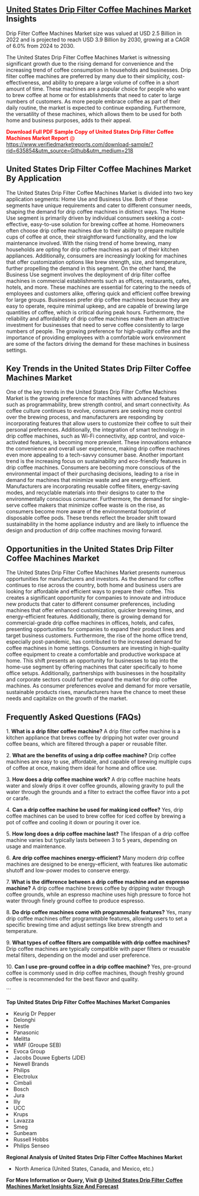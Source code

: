 <h2><a href="https://www.verifiedmarketreports.com/download-sample/?rid=635854&amp;utm_source=Github&amp;utm_medium=218" target="_blank">United States Drip Filter Coffee Machines Market</a> Insights</h2><p>Drip Filter Coffee Machines Market size was valued at USD 2.5 Billion in 2022 and is projected to reach USD 3.9 Billion by 2030, growing at a CAGR of 6.0% from 2024 to 2030.</p><p> <p>The United States Drip Filter Coffee Machines Market is witnessing significant growth due to the rising demand for convenience and the increasing trend of coffee consumption in households and businesses. Drip filter coffee machines are preferred by many due to their simplicity, cost-effectiveness, and ability to prepare a large volume of coffee in a short amount of time. These machines are a popular choice for people who want to brew coffee at home or for establishments that need to cater to large numbers of customers. As more people embrace coffee as part of their daily routine, the market is expected to continue expanding. Furthermore, the versatility of these machines, which allows them to be used for both home and business purposes, adds to their appeal. <p><span class=""><span style="color: #ff0000;"><strong>Download Full PDF Sample Copy of United States Drip Filter Coffee Machines Market Report</strong> @ </span><a href="https://www.verifiedmarketreports.com/download-sample/?rid=635854&amp;utm_source=Github&amp;utm_medium=218" target="_blank">https://www.verifiedmarketreports.com/download-sample/?rid=635854&amp;utm_source=Github&amp;utm_medium=218</a></span></p></p> <h2>United States Drip Filter Coffee Machines Market By Application</h2> <p>The United States Drip Filter Coffee Machines Market is divided into two key application segments: Home Use and Business Use. Both of these segments have unique requirements and cater to different consumer needs, shaping the demand for drip coffee machines in distinct ways. The Home Use segment is primarily driven by individual consumers seeking a cost-effective, easy-to-use solution for brewing coffee at home. Homeowners often choose drip coffee machines due to their ability to prepare multiple cups of coffee at once, their straightforward functionality, and the low maintenance involved. With the rising trend of home brewing, many households are opting for drip coffee machines as part of their kitchen appliances. Additionally, consumers are increasingly looking for machines that offer customization options like brew strength, size, and temperature, further propelling the demand in this segment. On the other hand, the Business Use segment involves the deployment of drip filter coffee machines in commercial establishments such as offices, restaurants, cafes, hotels, and more. These machines are essential for catering to the needs of employees and customers alike, offering quick and efficient coffee brewing for large groups. Businesses prefer drip coffee machines because they are easy to operate, require minimal upkeep, and are capable of brewing large quantities of coffee, which is critical during peak hours. Furthermore, the reliability and affordability of drip coffee machines make them an attractive investment for businesses that need to serve coffee consistently to large numbers of people. The growing preference for high-quality coffee and the importance of providing employees with a comfortable work environment are some of the factors driving the demand for these machines in business settings. <h2>Key Trends in the United States Drip Filter Coffee Machines Market</h2> <p>One of the key trends in the United States Drip Filter Coffee Machines Market is the growing preference for machines with advanced features such as programmability, brew strength control, and smart connectivity. As coffee culture continues to evolve, consumers are seeking more control over the brewing process, and manufacturers are responding by incorporating features that allow users to customize their coffee to suit their personal preferences. Additionally, the integration of smart technology in drip coffee machines, such as Wi-Fi connectivity, app control, and voice-activated features, is becoming more prevalent. These innovations enhance the convenience and overall user experience, making drip coffee machines even more appealing to a tech-savvy consumer base. Another important trend is the increasing focus on sustainability and eco-friendly features in drip coffee machines. Consumers are becoming more conscious of the environmental impact of their purchasing decisions, leading to a rise in demand for machines that minimize waste and are energy-efficient. Manufacturers are incorporating reusable coffee filters, energy-saving modes, and recyclable materials into their designs to cater to the environmentally conscious consumer. Furthermore, the demand for single-serve coffee makers that minimize coffee waste is on the rise, as consumers become more aware of the environmental footprint of disposable coffee pods. These trends reflect the broader shift toward sustainability in the home appliance industry and are likely to influence the design and production of drip coffee machines moving forward. <h2>Opportunities in the United States Drip Filter Coffee Machines Market</h2> <p>The United States Drip Filter Coffee Machines Market presents numerous opportunities for manufacturers and investors. As the demand for coffee continues to rise across the country, both home and business users are looking for affordable and efficient ways to prepare their coffee. This creates a significant opportunity for companies to innovate and introduce new products that cater to different consumer preferences, including machines that offer enhanced customization, quicker brewing times, and energy-efficient features. Additionally, there is growing demand for commercial-grade drip coffee machines in offices, hotels, and cafes, presenting opportunities for companies to expand their product lines and target business customers. Furthermore, the rise of the home office trend, especially post-pandemic, has contributed to the increased demand for coffee machines in home settings. Consumers are investing in high-quality coffee equipment to create a comfortable and productive workspace at home. This shift presents an opportunity for businesses to tap into the home-use segment by offering machines that cater specifically to home office setups. Additionally, partnerships with businesses in the hospitality and corporate sectors could further expand the market for drip coffee machines. As consumer preferences evolve and demand for more versatile, sustainable products rises, manufacturers have the chance to meet these needs and capitalize on the growth of the market. <h2>Frequently Asked Questions (FAQs)</h2> <p>1. <strong>What is a drip filter coffee machine?</strong> A drip filter coffee machine is a kitchen appliance that brews coffee by dripping hot water over ground coffee beans, which are filtered through a paper or reusable filter.</p> <p>2. <strong>What are the benefits of using a drip coffee machine?</strong> Drip coffee machines are easy to use, affordable, and capable of brewing multiple cups of coffee at once, making them ideal for home and office use.</p> <p>3. <strong>How does a drip coffee machine work?</strong> A drip coffee machine heats water and slowly drips it over coffee grounds, allowing gravity to pull the water through the grounds and a filter to extract the coffee flavor into a pot or carafe.</p> <p>4. <strong>Can a drip coffee machine be used for making iced coffee?</strong> Yes, drip coffee machines can be used to brew coffee for iced coffee by brewing a pot of coffee and cooling it down or pouring it over ice.</p> <p>5. <strong>How long does a drip coffee machine last?</strong> The lifespan of a drip coffee machine varies but typically lasts between 3 to 5 years, depending on usage and maintenance.</p> <p>6. <strong>Are drip coffee machines energy-efficient?</strong> Many modern drip coffee machines are designed to be energy-efficient, with features like automatic shutoff and low-power modes to conserve energy.</p> <p>7. <strong>What is the difference between a drip coffee machine and an espresso machine?</strong> A drip coffee machine brews coffee by dripping water through coffee grounds, while an espresso machine uses high pressure to force hot water through finely ground coffee to produce espresso.</p> <p>8. <strong>Do drip coffee machines come with programmable features?</strong> Yes, many drip coffee machines offer programmable features, allowing users to set a specific brewing time and adjust settings like brew strength and temperature.</p> <p>9. <strong>What types of coffee filters are compatible with drip coffee machines?</strong> Drip coffee machines are typically compatible with paper filters or reusable metal filters, depending on the model and user preference.</p> <p>10. <strong>Can I use pre-ground coffee in a drip coffee machine?</strong> Yes, pre-ground coffee is commonly used in drip coffee machines, though freshly ground coffee is recommended for the best flavor and quality.</p> ```</p><p><strong>Top United States Drip Filter Coffee Machines Market Companies</strong></p><div data-test-id=""><p><li>Keurig Dr Pepper</li><li> Delonghi</li><li> Nestle</li><li> Panasonic</li><li> Melitta</li><li> WMF (Groupe SEB)</li><li> Evoca Group</li><li> Jacobs Douwe Egberts (JDE)</li><li> Newell Brands</li><li> Philips</li><li> Electrolux</li><li> Cimbali</li><li> Bosch</li><li> Jura</li><li> Illy</li><li> UCC</li><li> Krups</li><li> Lavazza</li><li> Smeg</li><li> Sunbeam</li><li> Russell Hobbs</li><li> Philips Senseo</li></p><div><strong>Regional Analysis of&nbsp;United States Drip Filter Coffee Machines Market</strong></div><ul><li dir="ltr"><p dir="ltr">North America&nbsp;(United States, Canada, and Mexico, etc.)</p></li></ul><p><strong>For More Information or Query, Visit @&nbsp;</strong><strong><a href="https://www.verifiedmarketreports.com/product/drip-filter-coffee-machines-market/?utm_source=Github&amp;utm_medium=218" target="_blank">United States Drip Filter Coffee Machines Market Insights Size And Forecast</a></strong></p></div>
